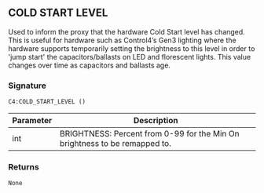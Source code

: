 ## COLD START LEVEL

Used to inform the proxy that the hardware Cold Start level has changed. This is useful for hardware such as Control4’s Gen3 lighting where the hardware supports temporarily setting the brightness to this level in order to 'jump start' the capacitors/ballasts on LED and florescent lights.  This value changes over time as capacitors and ballasts age.

### Signature

`C4:COLD_START_LEVEL ()`



| Parameter | Description |
| --- | --- |
| int | BRIGHTNESS: Percent from 0-99 for the Min On brightness to be remapped to. |


### Returns

`None`
